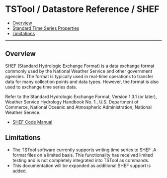 # TSTool / Datastore Reference / SHEF #

* [Overview](#overview)
* [Standard Time Series Properties](#standard-time-series-properties)
* [Limitations](#limitations)

--------------

## Overview ##

SHEF (Standard Hydrologic Exchange Format) is a data exchange format commonly used by the
National Weather Service and other government agencies.
The format is typically used in real-time operations to transfer
data for many collection points and data types.
However, the format is also used to exchange time series data.

Refer to the Standard Hydrologic Exchange Format, Version 1.3.1 (or later),
Weather Service Hydrology Handbook No. 1., U.S. Department of Commerce,
National Oceanic and Atmospheric Administration, National Weather Service.

* [SHEF Code Manual](http://www.nws.noaa.gov/om/water/resources/SHEF_CodeManual_5July2012.pdf)

## Limitations ##

* The TSTool software currently supports writing time series to SHEF .A format files on a limited basis.
 This functionality has received limited testing and is not completely integrated into TSTool as commands.
* This documentation will be expanded as additional SHEF support is added.
